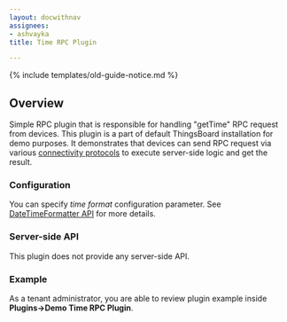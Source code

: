 ```yaml
---
layout: docwithnav
assignees:
- ashvayka
title: Time RPC Plugin

---
```


{% include templates/old-guide-notice.md %}

## Overview

Simple RPC plugin that is responsible for handling "getTime" RPC request from devices. 
This plugin is a part of default ThingsBoard installation for demo purposes.
It demonstrates that devices can send RPC request via various [connectivity protocols](/docs/reference/protocols) to execute server-side logic and get the result. 

### Configuration

You can specify *time format* configuration parameter. See [DateTimeFormatter API](https://docs.oracle.com/javase/8/docs/api/java/time/format/DateTimeFormatter.html) for more details.

### Server-side API

This plugin does not provide any server-side API. 

### Example

As a tenant administrator, you are able to review plugin example inside **Plugins->Demo Time RPC Plugin**.
